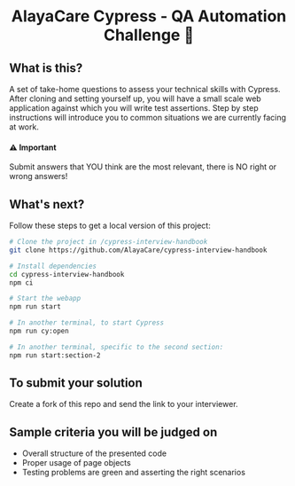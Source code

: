 
<h1 align="center">AlayaCare Cypress - QA Automation Challenge 🚀</h1>


## What is this?
A set of take-home questions to assess your technical skills with Cypress. After cloning and setting yourself up, you
will have a small scale web application against which you will write test assertions. Step by step instructions will introduce
you to common situations we are currently facing at work.  

#### ⚠️ Important 
Submit answers that YOU think are the most relevant, there is NO right or wrong answers!

## What's next?
Follow these steps to get a local version of this project:
```bash
# Clone the project in /cypress-interview-handbook
git clone https://github.com/AlayaCare/cypress-interview-handbook

# Install dependencies
cd cypress-interview-handbook
npm ci

# Start the webapp
npm run start

# In another terminal, to start Cypress
npm run cy:open

# In another terminal, specific to the second section:
npm run start:section-2
```

## To submit your solution
Create a fork of this repo and send the link to your interviewer. 

## Sample criteria you will be judged on
- Overall structure of the presented code
- Proper usage of page objects
- Testing problems are green and asserting the right scenarios
